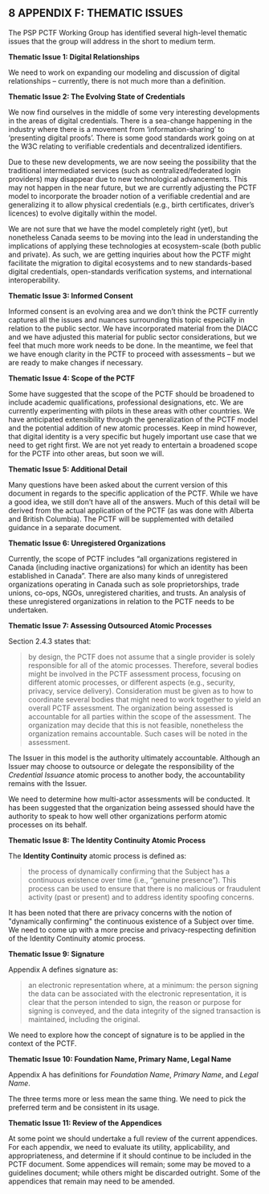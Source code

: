 <a name="sec8"></a>

<div class="breaker"></div>

## 8 <a name="APPENDIX F"></a>APPENDIX F: THEMATIC ISSUES

The PSP PCTF Working Group has identified several high-level thematic issues that the group will address in the short to medium term.

**Thematic Issue 1: Digital Relationships**

We need to work on expanding our modeling and discussion of digital relationships – currently, there is not much more than a definition.

**Thematic Issue 2: The Evolving State of Credentials**

We now find ourselves in the middle of some very interesting developments in the areas of digital credentials. There is a sea-change happening in the industry where there is a movement from ‘information-sharing’ to ‘presenting digital proofs’. There is some good standards work going on at the W3C relating to verifiable credentials and decentralized identifiers.

Due to these new developments, we are now seeing the possibility that the traditional intermediated services (such as centralized/federated login providers) may disappear due to new technological advancements. This may not happen in the near future, but we are currently adjusting the PCTF model to incorporate the broader notion of a verifiable credential and are generalizing it to allow physical credentials (e.g., birth certificates, driver’s licences) to evolve digitally within the model.

We are not sure that we have the model completely right (yet), but nonetheless Canada seems to be moving into the lead in understanding the implications of applying these technologies at ecosystem-scale (both public and private). As such, we are getting inquiries about how the PCTF might facilitate the migration to digital ecosystems and to new standards-based digital credentials, open-standards verification systems, and international interoperability.

**Thematic Issue 3: Informed Consent**

Informed consent is an evolving area and we don’t think the PCTF currently captures all the issues and nuances surrounding this topic especially in relation to the public sector. We have incorporated material from the DIACC and we have adjusted this material for public sector considerations, but we feel that much more work needs to be done. In the meantime, we feel that we have enough clarity in the PCTF to proceed with assessments – but we are ready to make changes if necessary.

**Thematic Issue 4: Scope of the PCTF**

Some have suggested that the scope of the PCTF should be broadened to include academic qualifications, professional designations, etc. We are currently experimenting with pilots in these areas with other countries. We have anticipated extensibility through the generalization of the PCTF model and the potential addition of new atomic processes. Keep in mind however, that digital identity is a very specific but hugely important use case that we need to get right first. We are not yet ready to entertain a broadened scope for the PCTF into other areas, but soon we will.

**Thematic Issue 5: Additional Detail**

Many questions have been asked about the current version of this document in regards to the specific application of the PCTF. While we have a good idea, we still don’t have all of the answers. Much of this detail will be derived from the actual application of the PCTF (as was done with Alberta and British Columbia). The PCTF will be supplemented with detailed guidance in a separate document.

**Thematic Issue 6: Unregistered Organizations**

Currently, the scope of PCTF includes “all organizations registered in Canada (including inactive organizations) for which an identity has been established in Canada”. There are also many kinds of unregistered organizations operating in Canada such as sole proprietorships, trade unions, co-ops, NGOs, unregistered charities, and trusts. An analysis of these unregistered organizations in relation to the PCTF needs to be undertaken.

**Thematic Issue 7: Assessing Outsourced Atomic Processes**

Section 2.4.3 states that:

>by design, the PCTF does not assume that a single provider is solely responsible for all of the atomic processes. Therefore, several bodies might be involved in the PCTF assessment process, focusing on different atomic processes, or different aspects (e.g., security, privacy, service delivery). Consideration must be given as to how to coordinate several bodies that might need to work together to yield an overall PCTF assessment. The organization being assessed is accountable for all parties within the scope of the assessment. The organization may decide that this is not feasible, nonetheless the organization remains accountable. Such cases will be noted in the assessment.

The Issuer in this model is the authority ultimately accountable. Although an Issuer may choose to outsource or delegate the responsibility of the *Credential Issuance* atomic process to another body, the accountability remains with the Issuer.

We need to determine how multi-actor assessments will be conducted. It has been suggested that the organization being assessed should have the authority to speak to how well other organizations perform atomic processes on its behalf.

**Thematic Issue 8: The Identity Continuity Atomic Process**

The **Identity Continuity** atomic process is defined as:

> the process of dynamically confirming that the Subject has a continuous existence over time (i.e., “genuine presence”). This process can be used to ensure that there is no malicious or fraudulent activity (past or present) and to address identity spoofing concerns.

It has been noted that there are privacy concerns with the notion of "dynamically confirming" the continuous existence of a Subject over time. We need to come up with a more precise and privacy-respecting definition of the Identity Continuity atomic process.

**Thematic Issue 9: Signature**

Appendix A defines signature as:

> an electronic representation where, at a minimum: the person signing the data can be associated with the electronic representation, it is clear that the person intended to sign, the reason or purpose for signing is conveyed, and the data integrity of the signed transaction is maintained, including the original.

We need to explore how the concept of signature is to be applied in the context of the PCTF.

**Thematic Issue 10: Foundation Name, Primary Name, Legal Name**

Appendix A has definitions for *Foundation Name*, *Primary Name*, and *Legal Name*.

The three terms more or less mean the same thing. We need to pick the preferred term
and be consistent in its usage.

**Thematic Issue 11: Review of the Appendices**

At some point we should undertake a full review of the current appendices. For each appendix, we need to evaluate its utility, applicability, and appropriateness, and determine if it should continue to be included in the PCTF document. Some appendices will remain; some may be moved to a guidelines document; while others might be discarded outright. Some of the appendices that remain may need to be amended.
